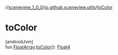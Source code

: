//[sceneview_1_0_0](../../index.md)/[io.github.sceneview.utils](index.md)/[toColor](to-color.md)

# toColor

[androidJvm]\
fun [FloatArray](https://kotlinlang.org/api/latest/jvm/stdlib/kotlin/-float-array/index.html).[toColor](to-color.md)(): [Float4](../../../sceneview/sceneview/dev.romainguy.kotlin.math/-float4/index.md)
